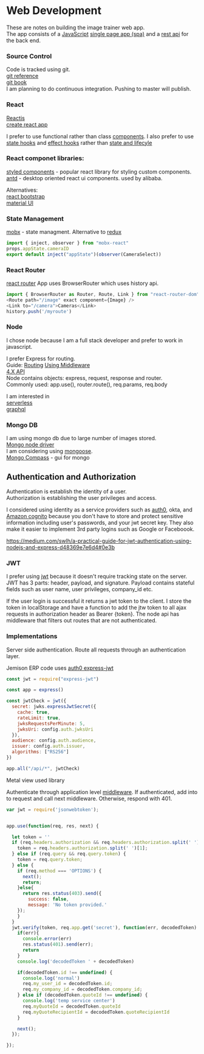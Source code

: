 # Web Development
These are notes on building the image trainer web app.  
The app consists of a [JavaScript](https://developer.mozilla.org/en-US/docs/Web/JavaScript)  [single page app (spa)](https://en.wikipedia.org/wiki/Single-page_application) and a [rest api](https://en.wikipedia.org/wiki/Representational_state_transfer) for the back end.   


### Source Control
Code is tracked using git.  
[git reference](https://git-scm.com/docs)  
[git book](https://git-scm.com/book/en/v2)  
I am planning to do continuous integration. Pushing to master will publish.  

### React  
[Reactjs](https://reactjs.org/docs/getting-started.html)    
[create react app](https://github.com/facebook/create-react-app)  

I prefer to use functional rather than class [components](https://reactjs.org/docs/components-and-props.html). I also prefer to use [state hooks](https://reactjs.org/docs/hooks-state.html) and [effect hooks](https://reactjs.org/docs/hooks-effect.html) rather than [state and lifecyle](https://reactjs.org/docs/state-and-lifecycle.html)     

### React componet libraries:  
[styled components](https://www.styled-components.com/) - popular react library for styling custom components.   
[antd](https://ant.design/docs/react/introduce) - desktop oriented react ui components. used by alibaba.   

Alternatives:  
[react bootstrap](https://react-bootstrap.github.io/)  
[material UI](https://material-ui.com/)  

### State Management   
[mobx](https://mobx.js.org/intro/overview.html) - state managment. Alternative to [redux](https://redux.js.org/)    

```javascript
import { inject, observer } from "mobx-react"
props.appState.cameraID
export default inject("appState")(observer(CameraSelect))
```

### React Router
[react router](https://reacttraining.com/react-router/web/guides/philosophy)  App uses BrowserRouter which uses history api.

```javascript
import { BrowserRouter as Router, Route, Link } from "react-router-dom";
<Route path="/image" exact component={Image} />
<Link to="/camera">Cameras</Link>
history.push('/myroute')
````


### Node  
I chose node because I am a full stack developer and prefer to work in javascript.  

I prefer Express for routing.  
Guide: [Routing](https://expressjs.com/en/guide/routing.html) [Using Middleware](http://expressjs.com/en/guide/using-middleware.html)  
[4.X API](https://expressjs.com/en/api.html)  
Node contains objects: express, request, response and router.  
Commonly used: app.use(), router.route(), req.params, req.body    

I am interested in  
[serverless](https://serverless.com/)   
[graphql](https://graphql.org/)   

### Mongo DB
I am using mongo db due to large number of images stored.  
[Mongo node driver](https://mongodb.github.io/node-mongodb-native/contents.html)  
I am considering using [mongoose](https://mongoosejs.com/).  
[Mongo Compass](https://www.mongodb.com/products/compass) - gui for mongo

## Authentication and Authorization
Authentication is establish the identity of a user.   
Authorization is establishing the user privileges and access.  

I considered using identity as a service providers such as [auth0](https://auth0.com/), okta, and [Amazon cognito](https://aws.amazon.com/cognito/) because you don't have to store and protect sensitive information including user's passwords, and your jwt secret key. They also make it easier to implement 3rd party logins such as Google or Faceboook.     

https://medium.com/swlh/a-practical-guide-for-jwt-authentication-using-nodejs-and-express-d48369e7e6d4#0e3b


### JWT 
I prefer using [jwt](https://jwt.io/) because it doesn't require tracking state on the server. JWT has 3 parts: header, payload, and signature. Payload contains stateful fields such as user name, user privileges, company_id etc. 

If the user login is successful it returns a jwt token to the client. I  store the token in localStorage and have a function to add the jtw token to all ajax requests in authorization header as Bearer {token}. The node api has middleware that filters out routes that are not authenticated. 

### Implementations
Server side authentication. 
Route all requests through an authentication layer.  

Jemison ERP code uses [auth0 express-jwt](https://github.com/auth0/express-jwt)   
```javascript
const jwt = require("express-jwt")

const app = express()

const jwtCheck = jwt({
  secret: jwks.expressJwtSecret({
    cache: true,
    rateLimit: true,
    jwksRequestsPerMinute: 5,
    jwksUri: config.auth.jwksUri
  }),
  audience: config.auth.audience,
  issuer: config.auth.issuer,
  algorithms: ["RS256"]
})

app.all("/api/*", jwtCheck)
```

Metal view used library 

Authenticate through application level [middleware](http://expressjs.com/en/guide/using-middleware.html). If authenticated, add into to request and call next middleware. Otherwise, respond with 401.  

```javascript
var jwt = require('jsonwebtoken');


app.use(function(req, res, next) {

  let token = ''
  if (req.headers.authorization && req.headers.authorization.split(' ')[0] === 'Bearer') {
    token = req.headers.authorization.split(' ')[1];
  } else if (req.query && req.query.token) {
    token = req.query.token;
  } else {
    if (req.method === 'OPTIONS') {
      next();
      return;
    }else{
      return res.status(403).send({
        success: false,
        message: 'No token provided.'
    });
    }
  }
  jwt.verify(token, req.app.get('secret'), function(err, decodedToken) {
    if(err){
      console.error(err)
      res.status(401).send(err);
      return
    }
    console.log('decodedToken ' + decodedToken)

    if(decodedToken.id !== undefined) {
      console.log('normal')
      req.my_user_id = decodedToken.id;
      req.my_company_id = decodedToken.company_id;
    } else if (decodedToken.quoteId !== undefined) {
      console.log('temp service center')
      req.myQuoteId = decodedToken.quoteId
      req.myQuoteRecipientId = decodedToken.quoteRecipientId
    }

    next();
  });

});

```


